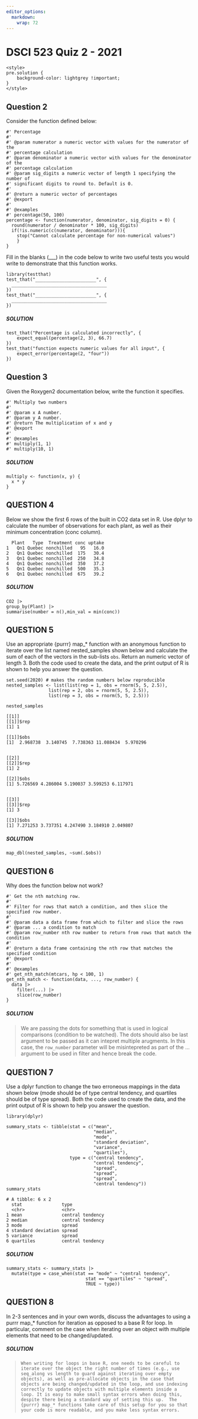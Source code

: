 ```yaml
---
editor_options: 
  markdown: 
    wrap: 72
---
```


# DSCI 523 Quiz 2 - 2021

```{=html}
<style>
pre.solution {
    background-color: lightgrey !important;
}
</style>
```
## Question 2

Consider the function defined below:

    #' Percentage
    #'
    #' @param numerator a numeric vector with values for the numerator of the 
    #' percentage calculation
    #' @param denominator a numeric vector with values for the denominator of the 
    #' percentage calculation
    #' @param sig_digits a numeric vector of length 1 specifying the number of 
    #' significant digits to round to. Default is 0.
    #'
    #' @return a numeric vector of percentages
    #' @export
    #'
    #' @examples
    #' percentage(50, 100)
    percentage <- function(numerator, denominator, sig_digits = 0) {
      round(numerator / denominator * 100, sig_digits)
      if(!is.numeric(c(numerator, denominator))){
        stop("Cannot calculate percentage for non-numerical values")
        }
    }

Fill in the blanks (\_\_\_) in the code below to write two useful tests
you would write to demonstrate that this function works.

    library(testthat)
    test_that("_______________________", {
      ____________________________________
    })
    test_that("_______________________", {
      ____________________________________
    })

##### SOLUTION

``` solution
test_that("Percentage is calculated incorrectly", {
    expect_equal(percentage(2, 3), 66.7)
})
test_that("function expects numeric values for all input", {
    expect_error(percentage(2, "four"))
})
```

## Question 3

Given the Roxygen2 documentation below, write the function it specifies.

    #' Multiply two numbers
    #' 
    #' @param x A number.
    #' @param y A number.
    #' @return The multiplication of x and y
    #' @export
    #'
    #' @examples
    #' multiply(1, 1)
    #' multiply(10, 1)

##### SOLUTION

``` solution
multiply <- function(x, y) {
  x * y
}
```

## QUESTION 4

Below we show the first 6 rows of the built in CO2 data set in R. Use
dplyr to calculate the number of observations for each plant, as well as
their minimum concentration (conc column).

      Plant   Type  Treatment conc uptake
    1   Qn1 Quebec nonchilled   95   16.0
    2   Qn1 Quebec nonchilled  175   30.4
    3   Qn1 Quebec nonchilled  250   34.8
    4   Qn1 Quebec nonchilled  350   37.2
    5   Qn1 Quebec nonchilled  500   35.3
    6   Qn1 Quebec nonchilled  675   39.2

##### SOLUTION

``` solution
CO2 |> 
group_by(Plant) |> 
summarise(number = n(),min_val = min(conc))
```

## QUESTION 5

Use an appropriate {purrr} map\_\* function with an anonymous function
to iterate over the list named nested_samples shown below and calculate
the sum of each of the vectors in the sub-lists `obs`. Return an numeric
vector of length 3. Both the code used to create the data, and the print
output of R is shown to help you answer the question.

    set.seed(2020) # makes the random numbers below reproducible
    nested_samples <- list(list(rep = 1, obs = rnorm(5, 5, 2.5)),
                    list(rep = 2, obs = rnorm(5, 5, 2.5)),
                    list(rep = 3, obs = rnorm(5, 5, 2.5)))

    nested_samples

    [[1]]
    [[1]]$rep
    [1] 1

    [[1]]$obs
    [1]  2.968738  3.140745  7.738363 11.088434  5.970296


    [[2]]
    [[2]]$rep
    [1] 2

    [[2]]$obs
    [1] 5.726569 4.286004 5.190037 3.599253 6.117971


    [[3]]
    [[3]]$rep
    [1] 3

    [[3]]$obs
    [1] 7.271253 3.737351 4.247490 3.184910 2.049807

##### SOLUTION

``` solution
map_dbl(nested_samples, ~sum(.$obs))
```

## QUESTION 6

Why does the function below not work?

    #' Get the nth matching row.
    #'
    #' Filter for rows that match a condition, and then slice the specified row number.
    #'
    #' @param data a data frame from which to filter and slice the rows
    #' @param ... a condition to match
    #' @param row_number nth row number to return from rows that match the condition
    #'
    #' @return a data frame containing the nth row that matches the specified condition
    #' @export
    #'
    #' @examples
    #' get_nth_match(mtcars, hp < 100, 1)
    get_nth_match <- function(data, ..., row_number) { 
      data |> 
        filter(...) |> 
        slice(row_number) 
    }

##### SOLUTION

> We are passing the dots for something that is used in logical
> comparisons (condition to be watched). The dots should also be last
> argument to be passed as it can intepret multiple arugments. In this
> case, the `row_number` parameter will be misintepreted as part of the
> ... argument to be used in filter and hence break the code.

## QUESTION 7

Use a dplyr function to change the two erroneous mappings in the data
shown below (mode should be of type central tendency, and quartiles
should be of type spread). Both the code used to create the data, and
the print output of R is shown to help you answer the question.

    library(dplyr) 

    summary_stats <- tibble(stat = c("mean",
                                     "median",
                                     "mode",
                                     "standard deviation",
                                     "variance", 
                                     "quartiles"),
                            type = c("central tendency",
                                     "central tendency",
                                     "spread",
                                     "spread",
                                     "spread",
                                     "central tendency"))
    summary_stats

    # A tibble: 6 x 2
      stat               type            
      <chr>              <chr>           
    1 mean               central tendency
    2 median             central tendency
    3 mode               spread          
    4 standard deviation spread          
    5 variance           spread          
    6 quartiles          central tendency

##### SOLUTION

``` solution
summary_stats <- summary_stats |>
  mutate(type = case_when(stat == "mode" ~ "central tendency",
                              stat == "quartiles" ~ "spread",
                              TRUE ~ type))
```

## QUESTION 8

In 2-3 sentences and in your own words, discuss the advantages to using
a purrr map\_\* function for iteration as opposed to a base R for loop.
In particular, comment on the case when iterating over an object with
multiple elements that need to be changed/updated.

##### SOLUTION

> `When writing for loops in base R, one needs to be careful to iterate over the object the right number of times (e.g., use seq_along vs length to guard against iterating over empty objects), as well as pre-allocate objects in the case that objects are being changed/updated in the loop, and use indexing correctly to update objects with multiple elements inside a loop. It is easy to make small syntax errors when doing this, despite there being a standard way of setting this up.  The {purrr} map_* functions take care of this setup for you so that your code is more readable, and you make less syntax errors.`
